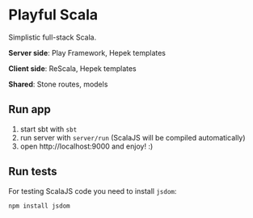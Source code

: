 # Playful Scala

Simplistic full-stack Scala.  

**Server side**: Play Framework, Hepek templates

**Client side**: ReScala, Hepek templates

**Shared**: Stone routes, models

## Run app

1. start sbt with `sbt`
1. run server with `server/run` (ScalaJS will be compiled automatically)
1. open http://localhost:9000 and enjoy! :)


## Run tests
For testing ScalaJS code you need to install `jsdom`:
```bash
npm install jsdom
```

